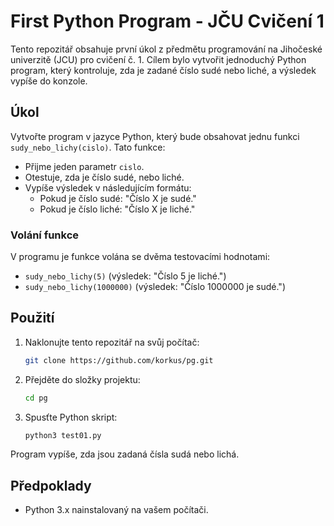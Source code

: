 
# First Python Program - JČU Cvičení 1

Tento repozitář obsahuje první úkol z předmětu programování na Jihočeské univerzitě (JCU) pro cvičení č. 1. Cílem bylo vytvořit jednoduchý Python program, který kontroluje, zda je zadané číslo sudé nebo liché, a výsledek vypíše do konzole.

## Úkol

Vytvořte program v jazyce Python, který bude obsahovat jednu funkci `sudy_nebo_lichy(cislo)`. Tato funkce:
- Přijme jeden parametr `cislo`.
- Otestuje, zda je číslo sudé, nebo liché.
- Vypíše výsledek v následujícím formátu:
  - Pokud je číslo sudé: "Číslo X je sudé."
  - Pokud je číslo liché: "Číslo X je liché."

### Volání funkce

V programu je funkce volána se dvěma testovacími hodnotami:
- `sudy_nebo_lichy(5)` (výsledek: "Číslo 5 je liché.")
- `sudy_nebo_lichy(1000000)` (výsledek: "Číslo 1000000 je sudé.")

## Použití

1. Naklonujte tento repozitář na svůj počítač:
   ```bash
   git clone https://github.com/korkus/pg.git
   ```

2. Přejděte do složky projektu:
   ```bash
   cd pg
   ```

3. Spusťte Python skript:
   ```bash
   python3 test01.py
   ```

Program vypíše, zda jsou zadaná čísla sudá nebo lichá.

## Předpoklady

- Python 3.x nainstalovaný na vašem počítači.

